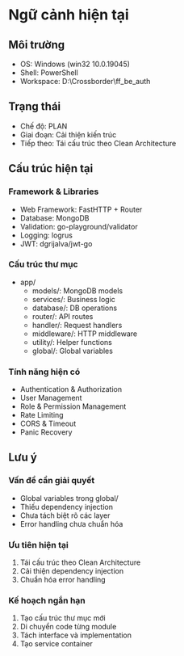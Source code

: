 # Ngữ cảnh hiện tại

## Môi trường
- OS: Windows (win32 10.0.19045)
- Shell: PowerShell
- Workspace: D:\Crossborder\ff_be_auth

## Trạng thái
- Chế độ: PLAN
- Giai đoạn: Cải thiện kiến trúc
- Tiếp theo: Tái cấu trúc theo Clean Architecture

## Cấu trúc hiện tại
### Framework & Libraries
- Web Framework: FastHTTP + Router
- Database: MongoDB
- Validation: go-playground/validator
- Logging: logrus
- JWT: dgrijalva/jwt-go

### Cấu trúc thư mục
- app/
  + models/: MongoDB models
  + services/: Business logic
  + database/: DB operations
  + router/: API routes
  + handler/: Request handlers
  + middleware/: HTTP middleware
  + utility/: Helper functions
  + global/: Global variables

### Tính năng hiện có
- Authentication & Authorization
- User Management
- Role & Permission Management
- Rate Limiting
- CORS & Timeout
- Panic Recovery

## Lưu ý
### Vấn đề cần giải quyết
- Global variables trong global/
- Thiếu dependency injection
- Chưa tách biệt rõ các layer
- Error handling chưa chuẩn hóa

### Ưu tiên hiện tại
1. Tái cấu trúc theo Clean Architecture
2. Cải thiện dependency injection
3. Chuẩn hóa error handling

### Kế hoạch ngắn hạn
1. Tạo cấu trúc thư mục mới
2. Di chuyển code từng module
3. Tách interface và implementation
4. Tạo service container 
